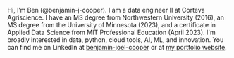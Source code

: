 Hi, I’m Ben (@benjamin-j-cooper). I am a data engineer II at Corteva Agriscience. I have an MS degree from Northwestern University (2016), an MS degree from the University of Minnesota (2023), and a certificate in Applied Data Science from MIT Professional Education (April 2023). I'm broadly interested in data, python, cloud tools, AI, ML, and innovation. You can find me on LinkedIn at [benjamin-joel-cooper](https://www.linkedin.com/in/benjamin-joel-cooper/) or at [my portfolio website](https://www.benjaminjcooper.com).

<!---
benjamin-j-cooper/benjamin-j-cooper is a ✨ special ✨ repository because its `README.md` (this file) appears on your GitHub profile.
You can click the Preview link to take a look at your changes.
--->

